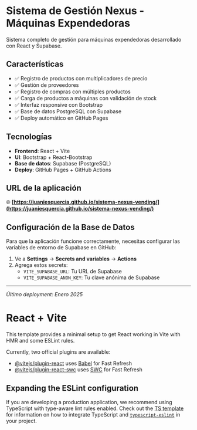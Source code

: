 # Sistema de Gestión Nexus - Máquinas Expendedoras

Sistema completo de gestión para máquinas expendedoras desarrollado con React y Supabase.

## Características

- ✅ Registro de productos con multiplicadores de precio
- ✅ Gestión de proveedores 
- ✅ Registro de compras con múltiples productos
- ✅ Carga de productos a máquinas con validación de stock
- ✅ Interfaz responsive con Bootstrap
- ✅ Base de datos PostgreSQL con Supabase
- ✅ Deploy automático en GitHub Pages

## Tecnologías

- **Frontend**: React + Vite
- **UI**: Bootstrap + React-Bootstrap  
- **Base de datos**: Supabase (PostgreSQL)
- **Deploy**: GitHub Pages + GitHub Actions

## URL de la aplicación

🌐 **[https://juaniesquercia.github.io/sistema-nexus-vending/](https://juaniesquercia.github.io/sistema-nexus-vending/)**

## Configuración de la Base de Datos

Para que la aplicación funcione correctamente, necesitas configurar las variables de entorno de Supabase en GitHub:

1. Ve a **Settings** → **Secrets and variables** → **Actions**
2. Agrega estos secrets:
   - `VITE_SUPABASE_URL`: Tu URL de Supabase
   - `VITE_SUPABASE_ANON_KEY`: Tu clave anónima de Supabase

---

*Último deployment: Enero 2025*

# React + Vite

This template provides a minimal setup to get React working in Vite with HMR and some ESLint rules.

Currently, two official plugins are available:

- [@vitejs/plugin-react](https://github.com/vitejs/vite-plugin-react/blob/main/packages/plugin-react) uses [Babel](https://babeljs.io/) for Fast Refresh
- [@vitejs/plugin-react-swc](https://github.com/vitejs/vite-plugin-react/blob/main/packages/plugin-react-swc) uses [SWC](https://swc.rs/) for Fast Refresh

## Expanding the ESLint configuration

If you are developing a production application, we recommend using TypeScript with type-aware lint rules enabled. Check out the [TS template](https://github.com/vitejs/vite/tree/main/packages/create-vite/template-react-ts) for information on how to integrate TypeScript and [`typescript-eslint`](https://typescript-eslint.io) in your project.
